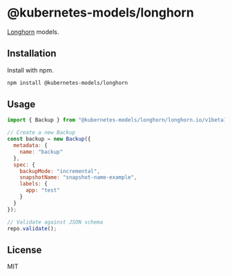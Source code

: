 # @kubernetes-models/longhorn

[Longhorn](https://longhorn.io/) models.

## Installation

Install with npm.

```sh
npm install @kubernetes-models/longhorn
```

## Usage

```js
import { Backup } from "@kubernetes-models/longhorn/longhorn.io/v1beta1/Backup";

// Create a new Backup
const backup = new Backup({
  metadata: {
    name: "backup"
  },
  spec: {
    backupMode: "incremental",
    snapshotName: "snapshot-name-example",
    labels: {
      app: "test"
    }
  }
});

// Validate against JSON schema
repo.validate();
```

## License

MIT

